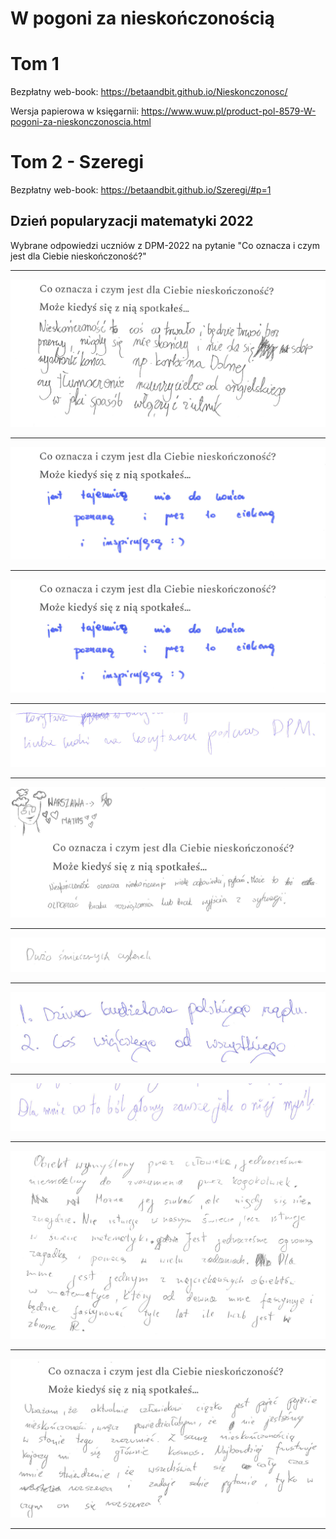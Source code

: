 # W pogoni za nieskończonością

# Tom 1

Bezpłatny web-book: 
https://betaandbit.github.io/Nieskonczonosc/

Wersja papierowa w księgarnii: 
https://www.wuw.pl/product-pol-8579-W-pogoni-za-nieskonczonoscia.html

# Tom 2 - Szeregi

Bezpłatny web-book: 
https://betaandbit.github.io/Szeregi/#p=1


## Dzień popularyzacji matematyki 2022

Wybrane odpowiedzi uczniów z DPM-2022 na pytanie "Co oznacza i czym jest dla Ciebie nieskończoność?" 

---

![dpm01.png](dpm01.png)

---

![dpm02.png](dpm03.png)

---

![dpm03.png](dpm03.png)

---

![dpm04.png](dpm04.png)

---

![dpm05.png](dpm05.png)

---

![dpm06.png](dpm06.png)

---

![dpm07.png](dpm07.png)

---

![dpm08.png](dpm08.png)

---

![dpm09.png](dpm09.png)

---

![dpm10.png](dpm10.png)

---

